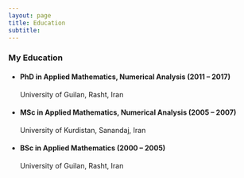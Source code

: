 ```yaml
---
layout: page
title: Education
subtitle: 
---
```



### My Education

- #### PhD in Applied Mathematics, Numerical Analysis   (2011 – 2017)
    University of Guilan, Rasht, Iran

- #### MSc in Applied Mathematics, Numerical Analysis   (2005 – 2007)
    University of Kurdistan, Sanandaj, Iran

- #### BSc in Applied Mathematics                       (2000 – 2005)
    University of Guilan, Rasht, Iran
